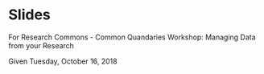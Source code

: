 # Slides 

For Research Commons - Common Quandaries Workshop: Managing Data from your Research

Given Tuesday, October 16, 2018 
